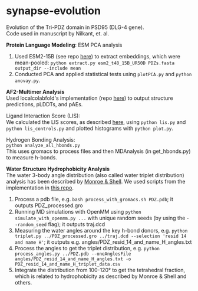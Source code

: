 # synapse-evolution
Evolution of the Tri-PDZ domain in PSD95 (DLG-4 gene).  
Code used in manuscript by Nilkant, et. al.

**Protein Language Modeling**: ESM PCA analysis 
1. Used ESM2-15B (see repo [here](https://github.com/facebookresearch/esm)) to extract embeddings, which were mean-pooled: `python extract.py esm2_t48_15B_UR50D PDZs.fasta output_dir --include mean`
2. Conducted PCA and applied statistical tests using `plotPCA.py` and `python anovay.py`.

**AF2-Multimer Analysis**  
Used localcolabfold's implementation (repo [here](https://github.com/YoshitakaMo/localcolabfold)) to output structure predictions, pLDDTs, and pAEs.

Ligand Interaction Score (LIS):  
We calculated the LIS scores, as described [here](https://doi.org/10.1101/2024.02.19.580970), using `python lis.py` and `python lis_controls.py` and plotted histograms with `python plot.py`.

Hydrogen Bonding Analysis:  
`python analyze_all_hbonds.py`  
This uses gromacs to process files and then MDAnalysis (in get_hbonds.py) to measure h-bonds. 

**Water Structure Hydrophobicity Analysis**  
The water 3-body angle distribution (also called water triplet distribution) analysis has been described by [Monroe & Shell](10.1063/1.5111545). We used scripts from the implementation in [this repo](https://github.com/samlobe/protein_WaterStructure_Hydrophobicity).  
1) Process a pdb file, e.g. `bash process_with_gromacs.sh PDZ.pdb`; it outputs PDZ_processed.gro
2) Running MD simulations with OpenMM using `python simulate_with_openmm.py ...` with unique random seeds (by using the `--random_seed` flag); it outputs traj.dcd
3) Measuring the water angles around the key h-bond donors, e.g. `python triplet.py ../PDZ_processed.gro ../traj.dcd --selection 'resid 14 and name H'`; it outputs e.g. angles/PDZ_resid_14_and_name_H_angles.txt
4) Process the angles to get the triplet distribution, e.g. `python process_angles.py ../PDZ.pdb --oneAnglesFile angles/PDZ_resid_14_and_name_H_angles.txt -o PDZ_resid_14_and_name_H_triplet_data.csv`
5) Integrate the distribution from 100-120° to get the tetrahedral fraction, which is related to hydrophobicity as described by Monroe & Shell and others.